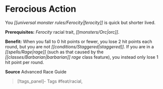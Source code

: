 ﻿---
cssclass: [feats]

---
# Ferocious Action

You _[[universal monster rules/Ferocity|ferocity]]_ is quick but shorter lived.

**Prerequisites:** _Ferocity_ racial trait, _[[monsters/Orc|orc]]_.

**Benefit:** When you fall to 0 hit points or fewer, you lose 2 hit points each round, but you are not _[[conditions/Staggered|staggered]]_. If you are in a _[[spells/Rage|rage]]_ (such as that caused by the _[[classes/Barbarian|barbarian]]_ _rage_ class feature), you instead only lose 1 hit point per round.

**Source** Advanced Race Guide
>[!tags_panel]- Tags
> #feat/racial, 